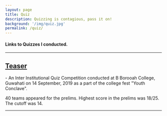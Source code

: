 ```yaml
---
layout: page
title: Quiz
description: Quizzing is contagious, pass it on!
background: '/img/quiz.jpg'
permalink: /quiz/
---
```


<h4> Links to Quizzes I conducted. </h4>
<hr>

<h2> <a href="/quizzes/Teaser-BBorooahCollege.pdf"> Teaser </a> </h2>
 - An Inter Institutional Quiz Competition conducted at B Borooah College, Guwahati on 14 September, 2019 as a part of the college fest "Youth Conclave". 
 
 40 teams appeared for the prelims. Highest score in the prelims was 18/25. The cutoff was 14.
<hr>